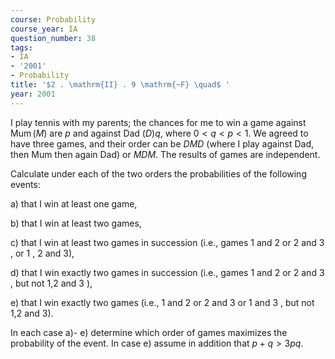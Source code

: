 ```yaml
---
course: Probability
course_year: IA
question_number: 38
tags:
- IA
- '2001'
- Probability
title: '$2 . \mathrm{II} . 9 \mathrm{~F} \quad$ '
year: 2001
---
```



I play tennis with my parents; the chances for me to win a game against $\operatorname{Mum}(M)$ are $p$ and against Dad $(D) q$, where $0<q<p<1$. We agreed to have three games, and their order can be $D M D$ (where I play against Dad, then Mum then again Dad) or $M D M$. The results of games are independent.

Calculate under each of the two orders the probabilities of the following events:

a) that I win at least one game,

b) that I win at least two games,

c) that I win at least two games in succession (i.e., games 1 and 2 or 2 and 3 , or 1 , 2 and 3$)$,

d) that I win exactly two games in succession (i.e., games 1 and 2 or 2 and 3 , but not 1,2 and 3 ),

e) that I win exactly two games (i.e., 1 and 2 or 2 and 3 or 1 and 3 , but not 1,2 and 3$)$.

In each case a)- e) determine which order of games maximizes the probability of the event. In case e) assume in addition that $p+q>3 p q$.
